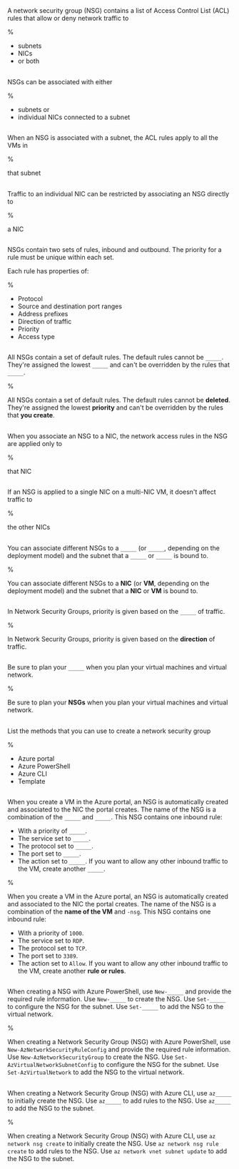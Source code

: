 ##

A network security group (NSG) contains a list of Access Control List (ACL) rules that allow or deny network traffic to 

%

- subnets
- NICs
- or both

##

NSGs can be associated with either 

%

- subnets or
- individual NICs connected to a subnet

##

When an NSG is associated with a subnet, the ACL rules apply to all the VMs in 

%

that subnet

##

Traffic to an individual NIC can be restricted by associating an NSG directly to

%

a NIC

##

NSGs contain two sets of rules, inbound and outbound. The priority for a rule must be unique within each set.

Each rule has properties of:

%

- Protocol
- Source and destination port ranges
- Address prefixes
- Direction of traffic
- Priority
- Access type

##

All NSGs contain a set of default rules. The default rules cannot be `_____`. They're assigned the lowest `_____` and can't be overridden by the rules that `_____`.

%

All NSGs contain a set of default rules. The default rules cannot be **deleted**. They're assigned the lowest **priority** and can't be overridden by the rules that **you create**.

##

When you associate an NSG to a NIC, the network access rules in the NSG are applied only to 

%

that NIC

##

If an NSG is applied to a single NIC on a multi-NIC VM, it doesn't affect traffic to

%

the other NICs

##

You can associate different NSGs to a `_____` (or `_____`, depending on the deployment model) and the subnet that a `_____` or `_____` is bound to.

%

You can associate different NSGs to a **NIC** (or **VM**, depending on the deployment model) and the subnet that a **NIC** or **VM** is bound to.

##

In Network Security Groups, priority is given based on the `_____` of traffic.

%

In Network Security Groups, priority is given based on the **direction** of traffic.

##

Be sure to plan your `_____` when you plan your virtual machines and virtual network.

%

Be sure to plan your **NSGs** when you plan your virtual machines and virtual network.

##

List the methods that you can use to create a network security group

%

- Azure portal
- Azure PowerShell
- Azure CLI
- Template

##

When you create a VM in the Azure portal, an NSG is automatically created and associated to the NIC the portal creates. The name of the NSG is a combination of the `_____` and `_____`.
This NSG contains one inbound rule:
- With a priority of `_____`.
- The service set to `_____`.
- The protocol set to `_____`.
- The port set to `_____`.
- The action set to `_____`.
If you want to allow any other inbound traffic to the VM, create another `_____`.

%

When you create a VM in the Azure portal, an NSG is automatically created and associated to the NIC the portal creates. The name of the NSG is a combination of the **name of the VM** and `-nsg`.
This NSG contains one inbound rule:
- With a priority of `1000`.
- The service set to `RDP`.
- The protocol set to `TCP`.
- The port set to `3389`.
- The action set to `Allow`.
If you want to allow any other inbound traffic to the VM, create another **rule or rules**.

##

When creating a NSG with Azure PowerShell, use `New-_____` and provide the required rule information. Use `New-_____` to create the NSG. Use `Set-_____` to configure the NSG for the subnet. Use `Set-_____` to add the NSG to the virtual network.

%

When creating a Network Security Group (NSG) with Azure PowerShell, use `New-AzNetworkSecurityRuleConfig` and provide the required rule information. Use `New-AzNetworkSecurityGroup` to create the NSG. Use `Set-AzVirtualNetworkSubnetConfig` to configure the NSG for the subnet. Use `Set-AzVirtualNetwork` to add the NSG to the virtual network.

##

When creating a Network Security Group (NSG) with Azure CLI, use `az_____` to initially create the NSG. Use `az_____` to add rules to the NSG. Use `az_____` to add the NSG to the subnet.

%

When creating a Network Security Group (NSG) with Azure CLI, use `az network nsg create` to initially create the NSG. Use `az network nsg rule create` to add rules to the NSG. Use `az network vnet subnet update` to add the NSG to the subnet.

